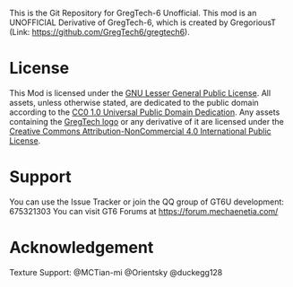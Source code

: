 This is the Git Repository for GregTech-6 Unofficial.
This mod is an UNOFFICIAL Derivative of GregTech-6, which is created by GregoriousT
(Link: https://github.com/GregTech6/gregtech6).

# License

This Mod is licensed under the [GNU Lesser General Public License](LICENSE).
All assets, unless otherwise stated, are dedicated to the public domain
according to the [CC0 1.0 Universal Public Domain Dedication](src/main/resources/LICENSE.assets).
Any assets containing the [GregTech logo](src/main/resources/logos) or any
derivative of it are licensed under the
[Creative Commons Attribution-NonCommercial 4.0 International Public License](src/main/resources/LICENSE.logos).

# Support

You can use the Issue Tracker or join the QQ group of GT6U development: 675321303
You can visit GT6 Forums at https://forum.mechaenetia.com/

# Acknowledgement

Texture Support: @MCTian-mi @Orientsky @duckegg128
